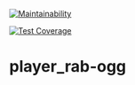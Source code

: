 [![Maintainability](https://api.codeclimate.com/v1/badges/728fb28964dc02369cb9/maintainability)](https://codeclimate.com/github/BryanFernandes/player_rab-ogg/maintainability)

[![Test Coverage](https://api.codeclimate.com/v1/badges/728fb28964dc02369cb9/test_coverage)](https://codeclimate.com/github/BryanFernandes/player_rab-ogg/test_coverage)

# player_rab-ogg

